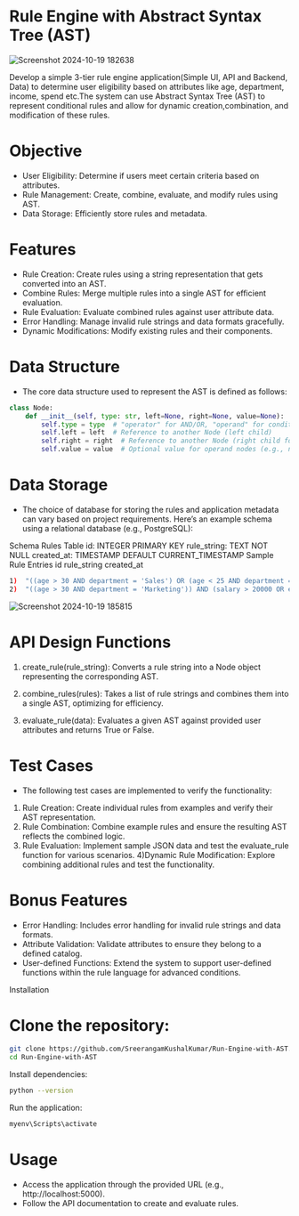 # Rule Engine with Abstract Syntax Tree (AST)

![Screenshot 2024-10-19 182638](https://github.com/user-attachments/assets/539bfdae-7355-4842-8c09-0d391b33f35e)

Develop a simple 3-tier rule engine application(Simple UI, API and Backend, Data) to determine user eligibility based on attributes like age, department, income, spend etc.The system can use Abstract Syntax Tree (AST) to represent conditional rules and allow for dynamic creation,combination, and modification of these rules.

# Objective
- User Eligibility: Determine if users meet certain criteria based on attributes.
- Rule Management: Create, combine, evaluate, and modify rules using AST.
- Data Storage: Efficiently store rules and metadata.
# Features
- Rule Creation: Create rules using a string representation that gets converted into an AST.
- Combine Rules: Merge multiple rules into a single AST for efficient evaluation.
- Rule Evaluation: Evaluate combined rules against user attribute data.
- Error Handling: Manage invalid rule strings and data formats gracefully.
- Dynamic Modifications: Modify existing rules and their components.
# Data Structure
- The core data structure used to represent the AST is defined as follows:

```python
class Node:
    def __init__(self, type: str, left=None, right=None, value=None):
        self.type = type  # "operator" for AND/OR, "operand" for conditions
        self.left = left  # Reference to another Node (left child)
        self.right = right  # Reference to another Node (right child for operators)
        self.value = value  # Optional value for operand nodes (e.g., number for comparisons)
```
# Data Storage
- The choice of database for storing the rules and application metadata can vary based on project requirements. Here’s an example schema using a relational database (e.g., PostgreSQL):

Schema
Rules Table
id: INTEGER PRIMARY KEY
rule_string: TEXT NOT NULL
created_at: TIMESTAMP DEFAULT CURRENT_TIMESTAMP
Sample Rule Entries
id	rule_string	created_at
```bash
1)	"((age > 30 AND department = 'Sales') OR (age < 25 AND department = 'Marketing')) AND (salary > 50000 OR experience > 5)"	2023-10-01 12:00:00
2)	"((age > 30 AND department = 'Marketing')) AND (salary > 20000 OR experience > 5)"	2023-10-02 12:00:00
```
![Screenshot 2024-10-19 185815](https://github.com/user-attachments/assets/c3d91d36-7bb9-49c8-ab4d-45e23cb72eb5)

# API Design Functions
1) create_rule(rule_string): Converts a rule string into a Node object representing the corresponding AST.

2) combine_rules(rules): Takes a list of rule strings and combines them into a single AST, optimizing for efficiency.

3) evaluate_rule(data): Evaluates a given AST against provided user attributes and returns True or False.

# Test Cases
- The following test cases are implemented to verify the functionality:

1) Rule Creation: Create individual rules from examples and verify their AST representation.
2) Rule Combination: Combine example rules and ensure the resulting AST reflects the combined logic.
3) Rule Evaluation: Implement sample JSON data and test the evaluate_rule function for various scenarios.
4)Dynamic Rule Modification: Explore combining additional rules and test the functionality.

# Bonus Features
- Error Handling: Includes error handling for invalid rule strings and data formats.
- Attribute Validation: Validate attributes to ensure they belong to a defined catalog.
- User-defined Functions: Extend the system to support user-defined functions within the rule language for advanced conditions.

Installation
# Clone the repository:

```bash
git clone https://github.com/SreerangamKushalKumar/Run-Engine-with-AST.git
cd Run-Engine-with-AST
```

Install dependencies:

```bash
python --version
```
Run the application:

```bash
myenv\Scripts\activate
```

# Usage
- Access the application through the provided URL (e.g., http://localhost:5000).
- Follow the API documentation to create and evaluate rules.
